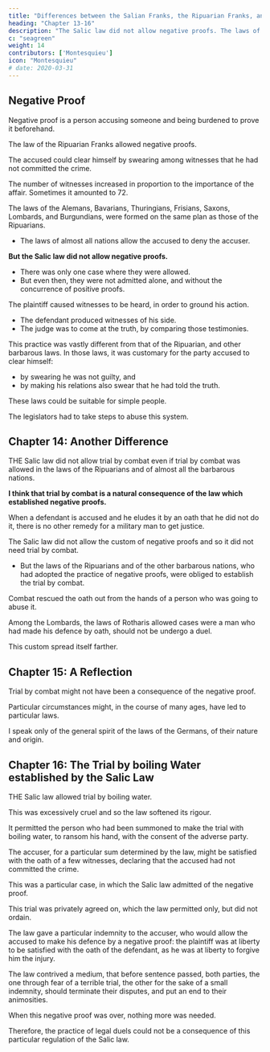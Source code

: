 ```yaml
---
title: "Differences between the Salian Franks, the Ripuarian Franks, and other barbarous Nations"
heading: "Chapter 13-16"
description: "The Salic law did not allow negative proofs. The laws of almost all nations allow the accused to deny the accuser. But the Salic law did not"
c: "seagreen"
weight: 14
contributors: ['Montesquieu']
icon: "Montesquieu"
# date: 2020-03-31
---
```



## Negative Proof

Negative proof is a person accusing someone and being burdened to prove it beforehand.

The law of the Ripuarian Franks allowed negative proofs.

The accused could clear himself by swearing among witnesses that he had not committed the crime. 

The number of witnesses increased in proportion to the importance of the affair. Sometimes it amounted to 72. 

The laws of the Alemans, Bavarians, Thuringians, Frisians, Saxons, Lombards, and Burgundians, were formed on the same plan as those of the Ripuarians.
- The laws of almost all nations allow the accused to deny the accuser.

**But the Salic law did not allow negative proofs.** 
- There was only one case where they were allowed.
- But even then, they were not admitted alone, and without the concurrence of positive proofs.

The plaintiff caused witnesses to be heard, in order to ground his action.
- The defendant produced witnesses of his side.
- The judge was to come at the truth, by comparing those testimonies.

This practice was vastly different from that of the Ripuarian, and other barbarous laws. In those laws, it was customary for the party accused to clear himself:
- by swearing he was not guilty, and
- by making his relations also swear that he had told the truth.

These laws could be suitable for simple people.

 <!-- remarkable for their natural simplicity and candour; -->

<!-- We shall see presently that  -->

The legislators had to take steps to abuse this system. 

 <!-- were obliged to take proper methods to prevent their being abused. -->



## Chapter 14: Another Difference

THE Salic law did not allow trial by combat even if trial by combat was allowed in the laws of the Ripuarians and of almost all the barbarous nations.

**I think that trial by combat is a natural consequence of the law which established negative proofs.**  

When a defendant is accused and he eludes it by an oath that he did not do it, there is no other remedy for a military man to get justice.

<!-- , who saw himself upon the point of being confounded, than to demand satisfaction for the injury done to him; and even for the attempt of perjury?  -->

The Salic law did not allow the custom of negative proofs and so it did not need trial by combat. 
- But the laws of the Ripuarians and of the other barbarous nations, who had adopted the practice of negative proofs, were obliged to establish the trial by combat.

<!-- Whoever will please to examine the two famous regulations of Gundebald king of Burgundy concerning this subject, will find they are derived from the very nature of the thing. -->

<!-- It was necessary, according to the language of the Barbarian laws, to  -->

Combat rescued the oath out from the hands of a person who was going to abuse it.

Among the Lombards, the laws of Rotharis allowed cases were a man who had made his defence by oath, should not be undergo a duel. 

This custom spread itself farther.

<!-- we shall presently see the mischiefs that arose from it, and how they were obliged to return to the ancient practice. -->



## Chapter 15:  A Reflection

<!-- I DO not pretend to deny, but that in the changes made in the code of the Barbarian laws, in the regulations added to that code, and in the body of the capitularies, it is possible to find some passages where the  -->

Trial by combat might not have been a consequence of the negative proof.

Particular circumstances might, in the course of many ages, have led to particular laws.

I speak only of the general spirit of the laws of the Germans, of their nature and origin.

<!-- I speak of the ancient oustoms of those people, that were either hinted at or established by those laws;
This is the only matter in question.
 -->



## Chapter 16:  The Trial by boiling Water established by the Salic Law

THE Salic law allowed trial by boiling water.

This was excessively cruel and so the law softened its rigour.  

It permitted the person who had been summoned to make the trial with boiling water, to ransom his hand, with the consent of the adverse party. 

The accuser, for a particular sum determined by the law, might be satisfied with the oath of a few witnesses, declaring that the accused had not committed the crime. 

This was a particular case, in which the Salic law admitted of the negative proof.

This trial was privately agreed on, which the law permitted only, but did not ordain. 

The law gave a particular indemnity to the accuser, who would allow the accused to make his defence by a negative proof:  the plaintiff was at liberty to be satisfied with the oath of the defendant, as he was at liberty to forgive him the injury.

The law contrived a medium, that before sentence passed, both parties, the one through fear of a terrible trial, the other for the sake of a small indemnity, should terminate their disputes, and put an end to their animosities. 

When this negative proof was over, nothing more was needed.

Therefore, the practice of legal duels could not be a consequence of this particular regulation of the Salic law.

